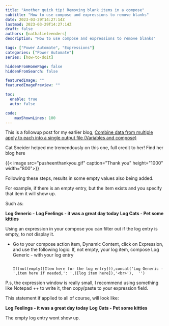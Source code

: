 ```yaml
---
title: "Another quick tip! Removing blank items in a compose"
subtitle: "How to use compose and expressions to remove blanks"
date: 2023-03-29T14:27:14Z
lastmod: 2023-03-29T14:27:14Z
draft: false
authors: [nathalieleenders]
description: "How to use compose and expressions to remove blanks"

tags: ["Power Automate", "Expressions"]
categories: ["Power Automate"]
series: [how-to-doit]

hiddenFromHomePage: false
hiddenFromSearch: false

featuredImage: ""
featuredImagePreview: ""

toc:
  enable: true
  auto: false

code:
    maxShownLines: 100
---
```


This is a followup post for my earlier blog, [Combine data from multiple apply to each into a single output file (Variables and compose)](../Combinemultipledata/)

Cat Sneider helped me tremendously on this one, full credit to her! Find her blog here

{{< image src="pusheenthankyou.gif" caption="Thank you" height="1000" width="800">}}

Following these steps, results in some empty values also being added.

For example, if there is an empty entry, but the item exists and you specify that item it will show up.

Such as:

**Log Generic -**
**Log Feelings - it was a great day today**
**Log Cats - Pet some kitties**

Using an expression in your compose you can filter out if the log entry is empty, to not display it.

- Go to your compose action item, Dynamic Content, click on Expression, and use the following logic:
If, not empty, your log item, compose Log Generic - with your log entry

  ```PowerFx

  If(not(empty([Item here for the log entry])),concat('Log Generic - ',item here if needed,': ',([log item here]),'<br>'),  '')

  ```

P.s, the expression window is really small, I recommend using something like Notepad ++ to write it, then copy/paste to your expression field.

This statement if applied to all of course, will look like:

**Log Feelings - it was a great day today**
**Log Cats - Pet some kitties**

The empty log entry wont show up.
